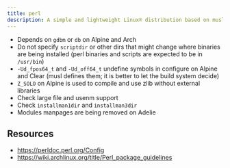 ```yaml
---
title: perl
description: A simple and lightweight Linux® distribution based on musl libc and toybox
---
```


- Depends on `gdbm` or `db` on Alpine and Arch
- Do not specify `scriptdir` or other dirs that might change where binaries are being installed (perl binaries and scripts are expected to be in `/usr/bin`)
- `-Ud_fpos64_t` and `-Ud_off64_t` undefine symbols in configure on Alpine and Clear (musl defines them; it is better to let the build system decide)
- `Z_SOLO` on Alpine is used to compile and use zlib without external libraries
- Check large file and usenm support
- Check `installman1dir` and `installman3dir`
- Modules manpages are being removed on Adelie

## Resources
- https://perldoc.perl.org/Config
- https://wiki.archlinux.org/title/Perl_package_guidelines
